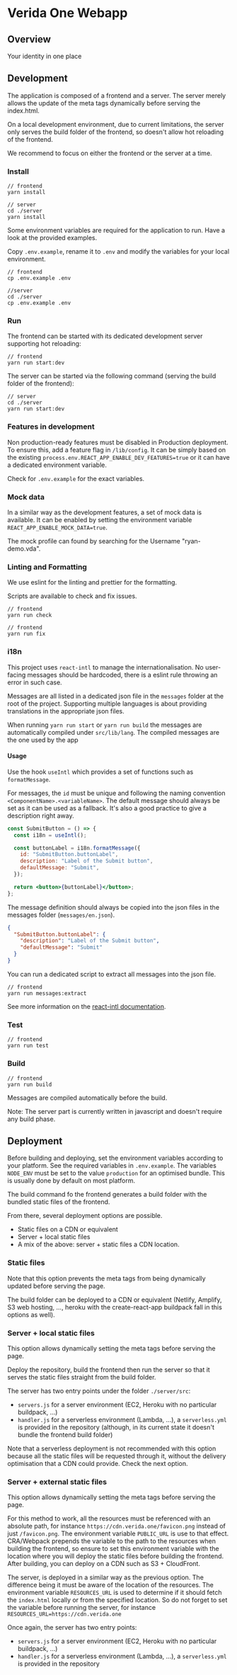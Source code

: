 # Verida One Webapp

## Overview

Your identity in one place

## Development

The application is composed of a frontend and a server. The server merely allows the update of the meta tags dynamically before serving the index.html.

On a local development environment, due to current limitations, the server only serves the build folder of the frontend, so doesn't allow hot reloading of the frontend.

We recommend to focus on either the frontend or the server at a time.

### Install

```
// frontend
yarn install

// server
cd ./server
yarn install
```

Some environment variables are required for the application to run. Have a look at the provided examples.

Copy `.env.example`, rename it to `.env` and modify the variables for your local environment.

```
// frontend
cp .env.example .env

//server
cd ./server
cp .env.example .env
```

### Run

The frontend can be started with its dedicated development server supporting hot reloading:

```
// frontend
yarn run start:dev
```

The server can be started via the following command (serving the build folder of the frontend):

```
// server
cd ./server
yarn run start:dev
```

### Features in development

Non production-ready features must be disabled in Production deployment. To ensure this, add a feature flag in `/lib/config`. It can be simply based on the existing `process.env.REACT_APP_ENABLE_DEV_FEATURES=true` or it can have a dedicated environment variable.

Check for `.env.example` for the exact variables.

### Mock data

In a similar way as the development features, a set of mock data is available. It can be enabled by setting the environment variable `REACT_APP_ENABLE_MOCK_DATA=true`.

The mock profile can found by searching for the Username "ryan-demo.vda".

### Linting and Formatting

We use eslint for the linting and prettier for the formatting.

Scripts are available to check and fix issues.

```
// frontend
yarn run check
```

```
// frontend
yarn run fix
```

### i18n

This project uses `react-intl` to manage the internationalisation. No user-facing messages should be hardcoded, there is a eslint rule throwing an error in such case.

Messages are all listed in a dedicated json file in the `messages` folder at the root of the project. Supporting multiple languages is about providing translations in the appropriate json files.

When running `yarn run start` or `yarn run build` the messages are automatically compiled under `src/lib/lang`. The compiled messages are the one used by the app

#### Usage

Use the hook `useIntl` which provides a set of functions such as `formatMessage`.

For messages, the `id` must be unique and following the naming convention `<ComponentName>.<variableName>`. The default message should always be set as it can be used as a fallback. It's also a good practice to give a description right away.

```jsx
const SubmitButton = () => {
  const i18n = useIntl();

  const buttonLabel = i18n.formatMessage({
    id: "SubmitButton.buttonLabel",
    description: "Label of the Submit button",
    defaultMessage: "Submit",
  });

  return <button>{buttonLabel}</button>;
};
```

The message definition should always be copied into the json files in the messages folder (`messages/en.json`).

```json
{
  "SubmitButton.buttonLabel": {
    "description": "Label of the Submit button",
    "defaultMessage": "Submit"
  }
}
```

You can run a dedicated script to extract all messages into the json file.

```
// frontend
yarn run messages:extract
```

See more information on the [react-intl documentation](https://formatjs.io/docs/getting-started/message-declaration).

### Test

```
// frontend
yarn run test
```

### Build

```
// frontend
yarn run build
```

Messages are compiled automatically before the build.

Note: The server part is currently written in javascript and doesn't require any build phase.

## Deployment

Before building and deploying, set the environment variables according to your platform. See the required variables in `.env.example`.
The variables `NODE_ENV` must be set to the value `production` for an optimised bundle. This is usually done by default on most platform.

The build command fo the frontend generates a build folder with the bundled static files of the frontend.

From there, several deployment options are possible.

- Static files on a CDN or equivalent
- Server + local static files
- A mix of the above: server + static files a CDN location.

### Static files

Note that this option prevents the meta tags from being dynamically updated before serving the page.

The build folder can be deployed to a CDN or equivalent (Netlify, Amplify, S3 web hosting, ..., heroku with the create-react-app buildpack fall in this options as well).

### Server + local static files

This option allows dynamically setting the meta tags before serving the page.

Deploy the repository, build the frontend then run the server so that it serves the static files straight from the build folder.

The server has two entry points under the folder `./server/src`:

- `servers.js` for a server environment (EC2, Heroku with no particular buildpack, ...)
- `handler.js` for a serverless environment (Lambda, ...), a `serverless.yml` is provided in the repository (although, in its current state it doesn't bundle the frontend build folder)

Note that a serverless deployment is not recommended with this option because all the static files will be requested through it, without the delivery optimisation that a CDN could provide. Check the next option.

### Server + external static files

This option allows dynamically setting the meta tags before serving the page.

For this method to work, all the resources must be referenced with an absolute path, for instance `https://cdn.verida.one/favicon.png` instead of just `/favicon.png`. The environment variable `PUBLIC_URL` is use to that effect. CRA/Webpack prepends the variable to the path to the resources when building the frontend, so ensure to set this environment variable with the location where you will deploy the static files before building the frontend. After building, you can deploy on a CDN such as S3 + CloudFront.

The server, is deployed in a similar way as the previous option. The difference being it must be aware of the location of the resources. The environment variable `RESOURCES_URL` is used to determine if it should fetch the `index.html` locally or from the specified location. So do not forget to set the variable before running the server, for instance `RESOURCES_URL=https://cdn.verida.one`

Once again, the server has two entry points:

- `servers.js` for a server environment (EC2, Heroku with no particular buildpack, ...)
- `handler.js` for a serverless environment (Lambda, ...), a `serverless.yml` is provided in the repository
